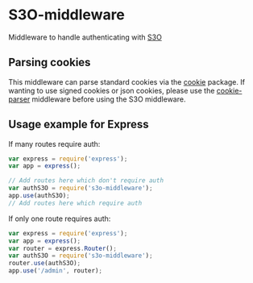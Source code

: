 # S3O-middleware
Middleware to handle authenticating with [S3O](http://s3o.ft.com/docs)

## Parsing cookies
This middleware can parse standard cookies via the [cookie](http://npmjs.com/package/cookie) package. If wanting to use signed cookies or json cookies, please use the [cookie-parser](https://www.npmjs.com/package/cookie-parser) middleware before using the S3O middleware.

## Usage example for Express
If many routes require auth:
```js
var express = require('express');
var app = express();

// Add routes here which don't require auth
var authS3O = require('s3o-middleware');
app.use(authS3O);
// Add routes here which require auth
```
If only one route requires auth:
```js
var express = require('express');
var app = express();
var router = express.Router();
var authS3O = require('s3o-middleware');
router.use(authS3O);
app.use('/admin', router);
```
